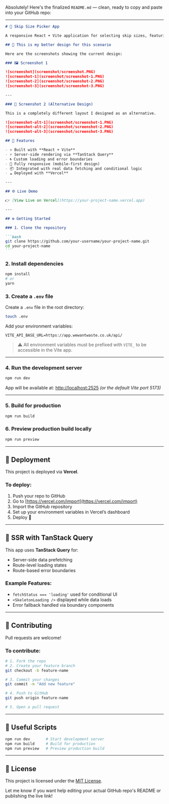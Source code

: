 Absolutely! Here's the finalized `README.md` — clean, ready to copy and paste into your GitHub repo:

---

````markdown
# 🚛 Skip Size Picker App

A responsive React + Vite application for selecting skip sizes, featuring server-side rendering with TanStack Query, custom loading/error states, and deployment via Vercel.

## 📌 This is my better design for this scenario

Here are the screenshots showing the current design:

### 🖼️ Screenshot 1

![screenshot](screenshot/screenshot.PNG)
![screenshot-1](screenshot/screenshot-1.PNG)
![screenshot-2](screenshot/screenshot-2.PNG)
![screenshot-3](screenshot/screenshot-3.PNG)

---

### 🔁 Screenshot 2 (Alternative Design)

This is a completely different layout I designed as an alternative.

![screenshot-alt-1](screenshot/screenshot-1.PNG)
![screenshot-alt-2](screenshot/screenshot-2.PNG)
![screenshot-alt-3](screenshot/screenshot-3.PNG)

## 📌 Features

- ⚛️ Built with **React + Vite**
- ⚡️ Server-side rendering via **TanStack Query**
- 🌀 Custom loading and error boundaries
- 📱 Fully responsive (mobile-first design)
- 📦 Integrated with real data fetching and conditional logic
- ☁️ Deployed with **Vercel**

---

## 🌐 Live Demo

👉 [View Live on Vercel](https://your-project-name.vercel.app)

---

## ⚙️ Getting Started

### 1. Clone the repository

```bash
git clone https://github.com/your-username/your-project-name.git
cd your-project-name
```
````

### 2. Install dependencies

```bash
npm install
# or
yarn
```

### 3. Create a `.env` file

Create a `.env` file in the root directory:

```bash
touch .env
```

Add your environment variables:

```
VITE_API_BASE_URL=https://app.wewantwaste.co.uk/api/
```

> ⚠️ All environment variables must be prefixed with `VITE_` to be accessible in the Vite app.

---

### 4. Run the development server

```bash
npm run dev
```

App will be available at:
[http://localhost:2525](http://localhost:2525) _(or the default Vite port 5173)_

---

### 5. Build for production

```bash
npm run build
```

### 6. Preview production build locally

```bash
npm run preview
```

---

## 🚀 Deployment

This project is deployed via **Vercel**.

### To deploy:

1. Push your repo to GitHub
2. Go to [https://vercel.com/import](https://vercel.com/import)
3. Import the GitHub repository
4. Set up your environment variables in Vercel’s dashboard
5. Deploy 🚀

---

## 🔁 SSR with TanStack Query

This app uses **TanStack Query** for:

- Server-side data prefetching
- Route-level loading states
- Route-based error boundaries

### Example Features:

- `fetchStatus === 'loading'` used for conditional UI
- `<SkeletonLoading />` displayed while data loads
- Error fallback handled via boundary components

---

## 🤝 Contributing

Pull requests are welcome!

### To contribute:

```bash
# 1. Fork the repo
# 2. Create your feature branch
git checkout -b feature-name

# 3. Commit your changes
git commit -m "Add new feature"

# 4. Push to GitHub
git push origin feature-name

# 5. Open a pull request
```

---

## 📎 Useful Scripts

```bash
npm run dev       # Start development server
npm run build     # Build for production
npm run preview   # Preview production build
```

---

## 📄 License

This project is licensed under the [MIT License](./LICENSE).

Let me know if you want help editing your actual GitHub repo's README or publishing the live link!
